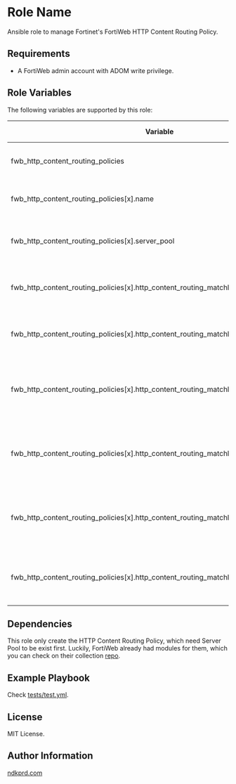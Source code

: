 Role Name
=========

Ansible role to manage Fortinet's FortiWeb HTTP Content Routing Policy.

Requirements
------------

- A FortiWeb admin account with ADOM write privilege.

Role Variables
--------------

The following variables are supported by this role:

| Variable | Type | Default Value | Description |
| --- | --- | --- | --- |
| fwb_http_content_routing_policies | dict | {} | HTTP Content Routing Policies. |
| fwb_http_content_routing_policies[x].name | str | "" | HTTP Content Routing Policy name. |
| fwb_http_content_routing_policies[x].server_pool | str | "" | HTTP Content Routing Policy server pool name. |
| fwb_http_content_routing_policies[x].http_content_routing_matchlist | array | [] | HTTP Content Routing Policy matchlist. |
| fwb_http_content_routing_policies[x].http_content_routing_matchlist[y].id | str | "" | HTTP Content Routing Policy matchlist id. |
| fwb_http_content_routing_policies[x].http_content_routing_matchlist[y].match_object | str | "http-host" | HTTP Content Routing Policy matchlist match object. |
| fwb_http_content_routing_policies[x].http_content_routing_matchlist[y].match_condition | str | "match-begin" | HTTP Content Routing Policy matchlist match condition. |
| fwb_http_content_routing_policies[x].http_content_routing_matchlist[y].match_expression | str | "" | HTTP Content Routing Policy matchlist match expression. |
| fwb_http_content_routing_policies[x].http_content_routing_matchlist[y].concatenate | str | "and" | HTTP Content Routing Policy matchlist concatenate. |

Dependencies
------------

This role only create the HTTP Content Routing Policy, which need Server Pool to be exist first. Luckily, FortiWeb already had modules for them, which you can check on their collection [repo](https://github.com/fortinet-ansible-dev/ansible-galaxy-fortiweb-collection).

Example Playbook
----------------

Check [tests/test.yml](tests/test.yml).

License
-------

MIT License.

Author Information
------------------

[ndkprd.com](https://ndkprd.com)